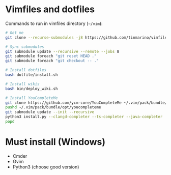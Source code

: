# Vimfiles and dotfiles

Commands to run in vimfiles directory (`~/vim`):

```sh
# Get me
git clone --recurse-submodules -j8 https://github.com/tinmarino/vimfiles ~/.vim

# Sync submodules
git submodule update --recursive --remote --jobs 8
git submodule foreach "git reset HEAD ."
git submodule foreach "git checkout -- ."

# Install dotfiles
bash dotfile/install.sh

# Install wikis
bash bin/deploy_wiki.sh

# Install YouCompleteMe
git clone https://github.com/ycm-core/YouCompleteMe ~/.vim/pack/bundle/opt/youcompleteme
pushd ~/.vim/pack/bundle/opt/youcompleteme
git submodule update --init --recursive
python3 install.py --clangd-completer --ts-completer --java-completer
popd

```

# Must install (Windows)

* Cmder
* Gvim
* Python3 (choose good version)
